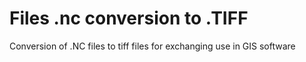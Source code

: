 # Files .nc conversion to .TIFF

Conversion of .NC files to tiff files for exchanging use in GIS software
